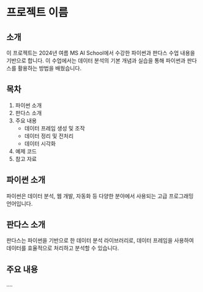 # 프로젝트 이름

## 소개
이 프로젝트는 2024년 여름 MS AI School에서 수강한 파이썬과 판다스 수업 내용을 기반으로 합니다. 이 수업에서는 데이터 분석의 기본 개념과 실습을 통해 파이썬과 판다스를 활용하는 방법을 배웠습니다.

## 목차
1. 파이썬 소개
2. 판다스 소개
3. 주요 내용
    - 데이터 프레임 생성 및 조작
    - 데이터 정리 및 전처리
    - 데이터 시각화
4. 예제 코드
5. 참고 자료

## 파이썬 소개
파이썬은 데이터 분석, 웹 개발, 자동화 등 다양한 분야에서 사용되는 고급 프로그래밍 언어입니다.

## 판다스 소개
판다스는 파이썬을 기반으로 한 데이터 분석 라이브러리로, 데이터 프레임을 사용하여 데이터를 효율적으로 처리하고 분석할 수 있습니다.

## 주요 내용
....
